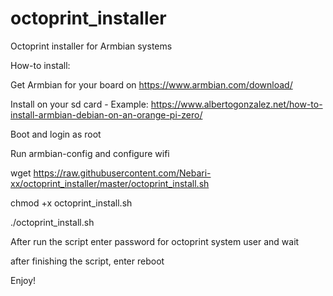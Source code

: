 # octoprint_installer
Octoprint installer for Armbian systems

How-to install:

Get Armbian for your board on https://www.armbian.com/download/

Install on your sd card - Example: https://www.albertogonzalez.net/how-to-install-armbian-debian-on-an-orange-pi-zero/

Boot and login as root

Run armbian-config and configure wifi

wget https://raw.githubusercontent.com/Nebari-xx/octoprint_installer/master/octoprint_install.sh

chmod +x octoprint_install.sh

./octoprint_install.sh

After run the script enter password for octoprint system user and wait

after finishing the script, enter reboot

Enjoy!